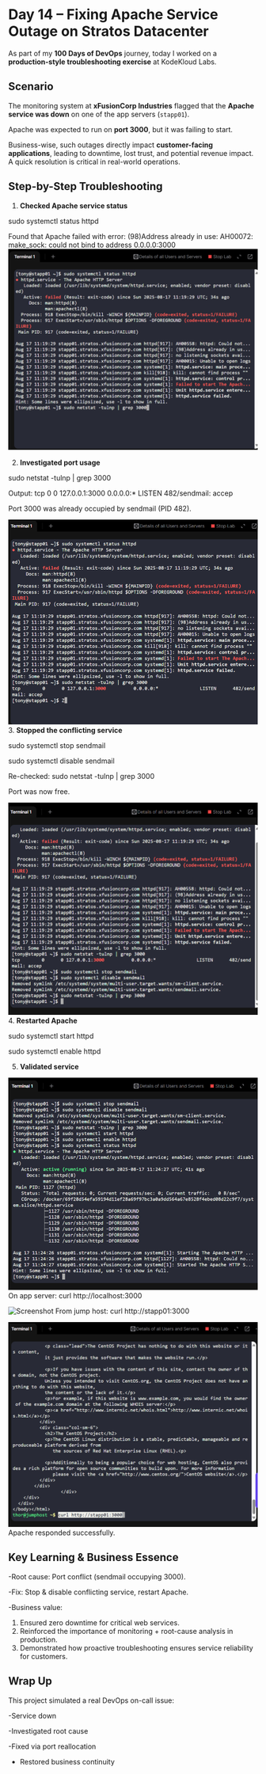 # Day 14 – Fixing Apache Service Outage on Stratos Datacenter

As part of my **100 Days of DevOps** journey, today I worked on a **production-style troubleshooting exercise** at KodeKloud Labs.

## Scenario
The monitoring system at **xFusionCorp Industries** flagged that the **Apache service was down** on one of the app servers (`stapp01`).  

Apache was expected to run on **port 3000**, but it was failing to start.

Business-wise, such outages directly impact **customer-facing applications**, leading to downtime, lost trust, and potential revenue impact. A quick resolution is critical in real-world operations.

## Step-by-Step Troubleshooting

1. **Checked Apache service status**

sudo systemctl status httpd

Found that Apache failed with error:
(98)Address already in use: AH00072: make_sock: could not bind to address 0.0.0.0:3000
![Screenshot](screenshots/failed-start.png)

2.	**Investigated port usage**

sudo netstat -tulnp | grep 3000

Output:
tcp   0   0 127.0.0.1:3000   0.0.0.0:*   LISTEN   482/sendmail: accep

Port 3000 was already occupied by sendmail (PID 482).

![Screenshot](screenshots/port-conflict.png)
3.	**Stopped the conflicting service**

sudo systemctl stop sendmail

sudo systemctl disable sendmail

Re-checked: sudo netstat -tulnp | grep 3000

Port was now free.

![Screenshot](screenshots/port-freed.png)
4.	**Restarted Apache**

sudo systemctl start httpd

sudo systemctl enable httpd

5.	**Validated service**

![Screenshot](screenshots/httpd-active.png)
On app server: curl http://localhost:3000

![Screenshot](screenshots/httpd-fixed-curl-sucess-appserver.png)
From jump host: curl http://stapp01:3000

![Screenshot](screenshots/httpd-fixed-curl-success-jumphost.png)
Apache responded successfully.

## Key Learning & Business Essence
-Root cause: Port conflict (sendmail occupying 3000).

-Fix: Stop & disable conflicting service, restart Apache.

-Business value:

1. Ensured zero downtime for critical web services.
2. Reinforced the importance of monitoring + root-cause analysis in production.
3. Demonstrated how proactive troubleshooting ensures service reliability for customers.

## Wrap Up
This project simulated a real DevOps on-call issue:

-Service down

-Investigated root cause

-Fixed via port reallocation

- Restored business continuity
